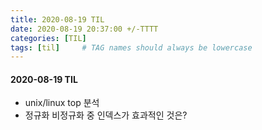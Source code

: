 ```yaml
---
title: 2020-08-19 TIL
date: 2020-08-19 20:37:00 +/-TTTT
categories: [TIL]
tags: [til]     # TAG names should always be lowercase
---
```



#### 2020-08-19 TIL
- unix/linux top 분석
- 정규화 비정규화 중 인덱스가 효과적인 것은?
